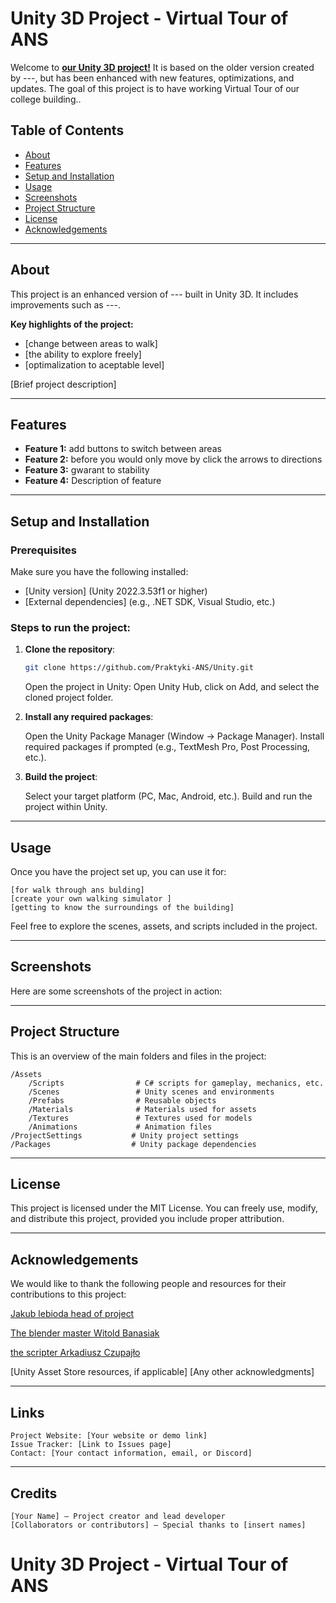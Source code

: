 # Unity 3D Project - Virtual Tour of ANS

Welcome to <a href="https://praktyki-ans.github.io/"><strong>our Unity 3D project!</strong></a> It is based on the older version created by ---, but has been enhanced with new features, optimizations, and updates. The goal of this project is to have working Virtual Tour of our college building..

## Table of Contents
- [About](#about)
- [Features](#features)
- [Setup and Installation](#setup-and-installation)
- [Usage](#usage)
- [Screenshots](#screenshots)
- [Project Structure](#project-structure)
- [License](#license)
- [Acknowledgements](#acknowledgements)

---

## About
<a id="about"></a>

This project is an enhanced version of --- built in Unity 3D. It includes improvements such as ---. 

**Key highlights of the project:**
- [change between areas to walk]
- [the ability to explore freely]
- [optimalization to aceptable level]

[Brief project description]

---

## Features
<a id="features"></a>

- **Feature 1:** add buttons to switch between areas
- **Feature 2:** before you would only move by click the arrows to directions
- **Feature 3:** gwarant to stability
- **Feature 4:** Description of feature

---

## Setup and Installation
<a id="setup-and-installation"></a>

### Prerequisites
Make sure you have the following installed:
- [Unity version] (Unity 2022.3.53f1 or higher)
- [External dependencies] (e.g., .NET SDK, Visual Studio, etc.)

### Steps to run the project:

1. **Clone the repository**:
   ```bash
   git clone https://github.com/Praktyki-ANS/Unity.git
   ```
   Open the project in Unity: Open Unity Hub, click on Add, and select the cloned project folder.

2. **Install any required packages**:

    Open the Unity Package Manager (Window -> Package Manager).
    Install required packages if prompted (e.g., TextMesh Pro, Post Processing, etc.).

3. **Build the project**:

    Select your target platform (PC, Mac, Android, etc.).
    Build and run the project within Unity.

---

## Usage
<a id="usage"></a>

Once you have the project set up, you can use it for:

    [for walk through ans bulding]
    [create your own walking simulator ]
    [getting to know the surroundings of the building]

Feel free to explore the scenes, assets, and scripts included in the project.

---

## Screenshots
<a id="screenshots"></a>

Here are some screenshots of the project in action:

---

## Project Structure
<a id="project-structure"></a>

This is an overview of the main folders and files in the project:
```
/Assets
    /Scripts                # C# scripts for gameplay, mechanics, etc.
    /Scenes                 # Unity scenes and environments
    /Prefabs                # Reusable objects
    /Materials              # Materials used for assets
    /Textures               # Textures used for models
    /Animations             # Animation files
/ProjectSettings           # Unity project settings
/Packages                  # Unity package dependencies
```

---

## License
<a id="license"></a>

This project is licensed under the MIT License. You can freely use, modify, and distribute this project, provided you include proper attribution.

---

## Acknowledgements
<a id="acknowledgements"></a>

We would like to thank the following people and resources for their contributions to this project:

   [Jakub lebioda head of project](https://github.com/LebiodaJakub)

   [The blender master Witold Banasiak](https://github.com/BananaCollector)

   [the scripter Arkadiusz Czupajło](https://github.com/kolefka)

   [Unity Asset Store resources, if applicable]
   [Any other acknowledgments]

---

## Links
<a id="links"></a>

    Project Website: [Your website or demo link]
    Issue Tracker: [Link to Issues page]
    Contact: [Your contact information, email, or Discord]

---

## Credits

    [Your Name] – Project creator and lead developer
    [Collaborators or contributors] – Special thanks to [insert names]
# Unity 3D Project - Virtual Tour of ANS


